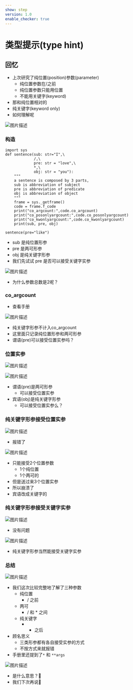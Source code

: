```yaml
---
show: step
version: 1.0
enable_checker: true
---
```


# 类型提示(type hint)

## 回忆

- 上次研究了纯位置(position)参数(parameter)
	- 纯位置参数在/之前
	- 纯位置参数只能用位置
	- 不能用关键字(keyword)
- 那和纯位置相对的
- 纯关键字(keyword only)
- 如何理解呢

![图片描述](https://doc.shiyanlou.com/courses/uid1190679-20220829-1661783640535)

### 构造

```
import sys
def sentence(sub: str="I",\
             /,\
             pre: str = "love",\
             *,\
             obj: str = "you"):
    """
    a sentence is composed by 3 parts,
    sub is abbreviation of subject
    pre is abbreviation of predicate
    obj is abbreviation of object
    """
    frame = sys._getframe()
    code = frame.f_code
    print("co_argcount:",code.co_argcount)
    print("co_posonlyargcount:",code.co_posonlyargcount)
    print("co_kwonlyargcount:",code.co_kwonlyargcount)
    print(sub, pre, obj)

sentence(pre="like")
```

- sub 是纯位置形参
- pre 是两可形参
- obj 是纯关键字形参
- 我们先试试 pre 是否可以接受关键字实参

![图片描述](https://doc.shiyanlou.com/courses/uid1190679-20220904-1662255788846/wm)

- 为什么参数总数是2呢？

### co_argcount

- 查看手册

![图片描述](https://doc.shiyanlou.com/courses/uid1190679-20220904-1662255944361/wm)

- 纯关键字形参不计入co_argcount
- 这里面只记录纯位置形参和两可形参
- 谓语(pre)可以接受位置实参吗？

### 位置实参

![图片描述](https://doc.shiyanlou.com/courses/uid1190679-20220904-1662256167644/wm)

![图片描述](https://doc.shiyanlou.com/courses/uid1190679-20220904-1662256180366/wm)

- 谓语(pre)是两可形参
	- 可以接受位置实参
- 宾语(obj)是纯关键字形参
	- 可以接受位置实参么？

### 纯关键字形参接受位置实参

![图片描述](https://doc.shiyanlou.com/courses/uid1190679-20220904-1662256309818/wm)

- 报错了

![图片描述](https://doc.shiyanlou.com/courses/uid1190679-20220904-1662256327591/wm)

- 只能接受2个位置参数
	- 1个纯位置
	- 1个两可的
- 但是送过来3个位置实参
- 所以崩溃了
- 宾语改成关键字的

### 纯关键字形参接受关键字实参

![图片描述](https://doc.shiyanlou.com/courses/uid1190679-20220904-1662256456861/wm)

- 没有问题

![图片描述](https://doc.shiyanlou.com/courses/uid1190679-20220904-1662256473106/wm)

- 纯关键字形参当然能接受关键字实参

### 总结 

![图片描述](https://doc.shiyanlou.com/courses/uid1190679-20220904-1662256639549/wm)

- 我们这次比较完整地了解了三种参数
	- 纯位置
		- / 之前
	- 两可
		- / 和 * 之间
	- 纯关键字
		- * 之后
- 顾名思义
	-  三类形参都有各自接受实参的方式
	-  不按方式来就报错
- 手册里还提到了`*` 和 `**args`

![图片描述](https://doc.shiyanlou.com/courses/uid1190679-20220904-1662256698919/wm)

- 是什么意思？🤔
- 我们下次再说👋